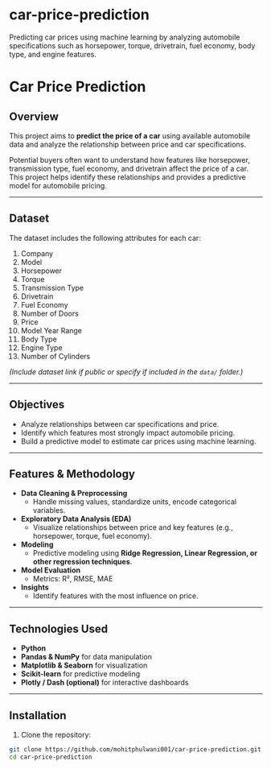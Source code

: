# car-price-prediction
Predicting car prices using machine learning by analyzing automobile specifications such as horsepower, torque, drivetrain, fuel economy, body type, and engine features.
# Car Price Prediction

## Overview
This project aims to **predict the price of a car** using available automobile data and analyze the relationship between price and car specifications.  

Potential buyers often want to understand how features like horsepower, transmission type, fuel economy, and drivetrain affect the price of a car. This project helps identify these relationships and provides a predictive model for automobile pricing.

---

## Dataset
The dataset includes the following attributes for each car:
1. Company  
2. Model  
3. Horsepower  
4. Torque  
5. Transmission Type  
6. Drivetrain  
7. Fuel Economy  
8. Number of Doors  
9. Price  
10. Model Year Range  
11. Body Type  
12. Engine Type  
13. Number of Cylinders  

*(Include dataset link if public or specify if included in the `data/` folder.)*

---

## Objectives
- Analyze relationships between car specifications and price.  
- Identify which features most strongly impact automobile pricing.  
- Build a predictive model to estimate car prices using machine learning.  

---

## Features & Methodology
- **Data Cleaning & Preprocessing**  
  - Handle missing values, standardize units, encode categorical variables.  
- **Exploratory Data Analysis (EDA)**  
  - Visualize relationships between price and key features (e.g., horsepower, torque, fuel economy).  
- **Modeling**  
  - Predictive modeling using **Ridge Regression, Linear Regression, or other regression techniques**.  
- **Model Evaluation**  
  - Metrics: R², RMSE, MAE  
- **Insights**  
  - Identify features with the most influence on price.  

---

## Technologies Used
- **Python**  
- **Pandas & NumPy** for data manipulation  
- **Matplotlib & Seaborn** for visualization  
- **Scikit-learn** for predictive modeling  
- **Plotly / Dash (optional)** for interactive dashboards  

---

## Installation

1. Clone the repository:
```bash
git clone https://github.com/mohitphulwani001/car-price-prediction.git
cd car-price-prediction

